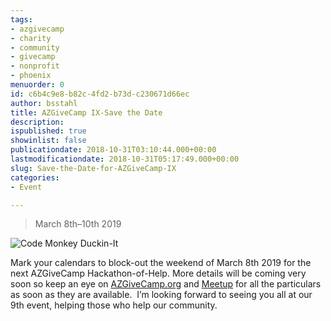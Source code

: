 ```yaml
---
tags:
- azgivecamp
- charity
- community
- givecamp
- nonprofit
- phoenix
menuorder: 0
id: c6b4c9e8-b82c-4fd2-b73d-c230671d66ec
author: bsstahl
title: AZGiveCamp IX-Save the Date
description: 
ispublished: true
showinlist: false
publicationdate: 2018-10-31T03:10:44.000+00:00
lastmodificationdate: 2018-10-31T05:17:49.000+00:00
slug: Save-the-Date-for-AZGiveCamp-IX
categories:
- Event

---
```

> March 8th–10th 2019

![Code Monkey Duckin-It]({PathToRoot}/Images/Code%20Monkey%203%20Duckin%20it%20(1)_1.png)

Mark your calendars to block-out the weekend of March 8th 2019 for the next AZGiveCamp Hackathon-of-Help. More details will be coming very soon so keep an eye on [AZGiveCamp.org](https://www.azgivecamp.org/) and [Meetup](https://www.meetup.com/azgivecamp) for all the particulars as soon as they are available.  I’m looking forward to seeing you all at our 9th event, helping those who help our community.